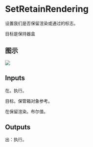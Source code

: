 # SetRetainRendering

设置我们是否保留渲染或通过的标志。

目标是保持器盒

## 图示

![]($-20221218-20410973.png)

## Inputs

在。执行。

目标。保管箱对象参考。

在保留渲染。布尔值。  

## Outputs

出：执行。
